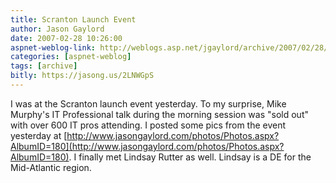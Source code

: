 ```yaml
---
title: Scranton Launch Event
author: Jason Gaylord
date: 2007-02-28 10:26:00
aspnet-weblog-link: http://weblogs.asp.net/jgaylord/archive/2007/02/28/scranton-launch-event.aspx
categories: [aspnet-weblog]
tags: [archive]
bitly: https://jasong.us/2LNWGpS
---
```


I was at the Scranton launch event yesterday. To my surprise, Mike Murphy's IT Professional talk during the morning session was "sold out" with over 600 IT pros attending. I posted some pics from the event yesterday at [http://www.jasongaylord.com/photos/Photos.aspx?AlbumID=180](http://www.jasongaylord.com/photos/Photos.aspx?AlbumID=180). I finally met Lindsay Rutter as well. Lindsay is a DE for the Mid-Atlantic region.